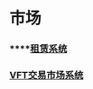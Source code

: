 # 市场

### ****[**租赁系统**  ](zu-lin-xi-tong.md)

### ****[**VFT交易市场系统**](vft-jiao-yi-shi-chang-xi-tong.md)****
